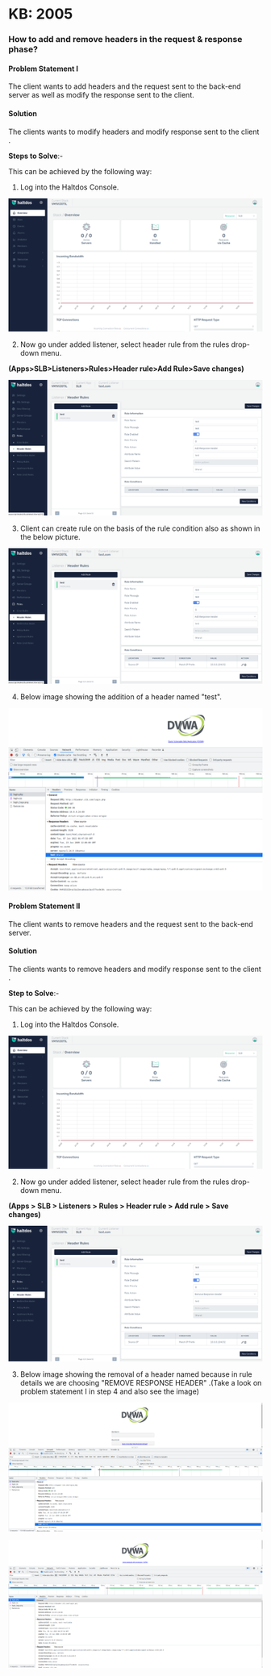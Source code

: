 # KB: 2005

### **How to add and remove headers in the request & response phase?**

#### **Problem Statement I**

The client wants to add headers and the request sent to the back-end server as well as modify the response sent to the client.

#### **Solution**

The clients wants to modify headers and modify response sent to the client .

**Steps to Solve**:-

This can be achieved by the following way:

1. Log into the Haltdos Console.

![header](/img/adc/v7/kb/overview_kb_2005_1.png)

2. Now go under added listener, select header rule from the rules drop-down menu.

**(Apps>SLB>Listeners>Rules>Header rule>Add Rule>Save changes)**

![header](/img/adc/v7/kb/header_rule_kb_2005_2.png)

3. Client can create rule on the basis of the rule condition also as shown in the below picture.

![header](/img/adc/v7/kb/header_rule_kb_2005_3.png)

4. Below image showing the addition of a header named "test".

![header](/img/adc/v6/kb/adc6.4.png)

#### **Problem Statement II**

The client wants to remove headers and the request sent to the back-end server. 

#### **Solution**

The clients wants to remove headers and modify response sent to the client .

**Step to Solve**:-

This can be achieved by the following way:

1. Log into the Haltdos Console.

![header](/img/adc/v7/kb/overview_kb_2005_1.png)

2. Now go under added listener, select header rule from the rules drop-down menu.

**(Apps > SLB > Listeners > Rules > Header rule > Add rule > Save changes)**

![header](/img/adc/v7/kb/header_rule_kb_2005_4.png)

3. Below image showing the removal of a header named because in rule details we are choosing "REMOVE RESPONSE HEADER" .(Take a look on problem statement I in step 4 and also see the image)

![header](/img/adc/v6/kb/adc6.7.png)

![header](/img/adc/v6/kb/adc6.8.png)

